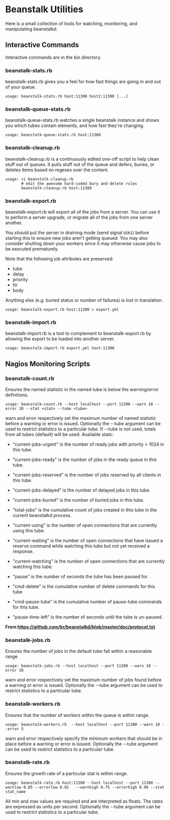 # Beanstalk Utilities

Here is a small collection of tools for watching, monitoring, and
manipulating beanstalkd.

## Interactive Commands

Interactive commands are in the bin directory.

### beanstalk-stats.rb

beanstalk-stats.rb gives you a feel for how fast things are going in and out
of your queue.

    usage: beanstalk-stats.rb host:11300 host2:11300 [...]

### beanstalk-queue-stats.rb

beanstalk-queue-stats.rb watches a single beanstalk instance and shows you
which tubes contain elements, and how fast they're changing.

    usage: beanstalk-queue-stats.rb host:11300

### beanstalk-cleanup.rb

beanstalk-cleanup.rb is a continuously edited one-off script to help clean
stuff out of queues.  It pulls stuff out of the queue and defers, buries, or
deletes items based on regexes over the content.

    usage: vi beanstalk-cleanup.rb
           # edit the awesome hard-coded bury and delete rules
           beanstalk-cleanup.rb host:11300

### beanstalk-export.rb

beanstalk-export.rb will export all of the jobs from a server.  You
can use it to perform a server upgrade, or migrate all of the jobs
from one server another.

You *should* put the server in draining mode (send signal `USR1`)
before starting this to ensure new jobs aren't getting queued.  You
may also consider shutting down your workers since it may otherwise
cause jobs to be executed prematurely.

Note that the following job attributes are preserved:

* tube
* delay
* priority
* ttr
* body

Anything else (e.g. buried status or number of failures) is lost in
translation.

    usage: beanstalk-export.rb host:11300 > export.yml

### beanstalk-import.rb

beanstalk-import.rb is a tool to complement to beanstalk-export.rb by
allowing the export to be loaded into another server.

    usage: beanstalk-import.rb export.yml host:11300

## Nagios Monitoring Scripts

### beanstalk-count.rb

Ensures the named statistic in the named tube is below the warning/error definitions.

    usage: beanstalk-count.rb --host localhost --port 11300 --warn 10 --error 20 --stat <stat> --tube <tube>

warn and error respectively set the maximum number of named statistic
before a warning or error is issued.
Optionally the --tube argument can be used to restrict 
statistics to a particular tube.  If --tube is not used, totals from all tubes (default) will be used.
Available stats:
 - "current-jobs-urgent" is the number of ready jobs with priority < 1024 in
   this tube.

 - "current-jobs-ready" is the number of jobs in the ready queue in this tube.

 - "current-jobs-reserved" is the number of jobs reserved by all clients in
   this tube.

 - "current-jobs-delayed" is the number of delayed jobs in this tube.

 - "current-jobs-buried" is the number of buried jobs in this tube.

 - "total-jobs" is the cumulative count of jobs created in this tube in
   the current beanstalkd process.

 - "current-using" is the number of open connections that are currently
   using this tube.

 - "current-waiting" is the number of open connections that have issued a
   reserve command while watching this tube but not yet received a response.

 - "current-watching" is the number of open connections that are currently
   watching this tube.

 - "pause" is the number of seconds the tube has been paused for.

 - "cmd-delete" is the cumulative number of delete commands for this tube

 - "cmd-pause-tube" is the cumulative number of pause-tube commands for this
   tube.

 - "pause-time-left" is the number of seconds until the tube is un-paused.
 
 **From https://github.com/kr/beanstalkd/blob/master/doc/protocol.txt**

### beanstalk-jobs.rb

Ensures the number of jobs in the default tube fall within a reasonable range.

    usage: beanstalk-jobs.rb --host localhost --port 11300 --warn 10 --error 20

warn and error respectively set the maximum number of jobs found
before a warning or error is issued. Optionally the --tube argument can be used to restrict 
statistics to a particular tube.

### beanstalk-workers.rb

Ensures that the number of workers within the queue is within range.

    usage: beanstalk-workers.rb  --host localhost --port 11300 --warn 10 --error 5

warn and error respectively specify the minimum workers
that should be in place before a warning or error is issued.
Optionally the --tube argument can be used to restrict 
statistics to a particular tube.

### beanstalk-rate.rb

Ensures the growth rate of a particular stat is within range.

    usage: beanstalk-rate.rb host:11300 --host localhost --port 11300 --warnlow 0.05 --errorlow 0.01   --warnhigh 0.75 --errorhigh 0.99 --stat stat_name

All min and max values are required and are interpreted as floats.  The rates
are expressed as units per second. Optionally the --tube argument can be used to restrict 
statistics to a particular tube.
